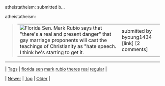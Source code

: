 <!--
title: atheistatheism
date: 2020-06-28T15:27:00.082Z
tags: florida, sen, mark, rubio, theres, real, regular
-->


atheistatheism: submitted b...

<p>atheistatheism:</p>

<blockquote><table><tr><td> <img src="http://ift.tt/1d1gceN" alt="Florida Sen. Mark Rubio says that &quot;there's a real and present danger&quot; that gay marriage proponents will cast the teachings of Christianity as &quot;hate speech. I think he's starting to get it." title="Florida Sen. Mark Rubio says that &quot;there's a real and present danger&quot; that gay marriage proponents will cast the teachings of Christianity as &quot;hate speech. I think he's starting to get it."/> </td><td> submitted by  byoung1434  <br/>[link] [2 comments] </td></tr></table></blockquote>

<!--BOTTOM-POST-NAVIGATION-->
---

| [Tags](tags.md) | [florida](tag-florida.md) [sen](tag-sen.md) [mark](tag-mark.md) [rubio](tag-rubio.md) [theres](tag-theres.md) [real](tag-real.md) [regular](tag-regular.md) |

| [Newer](120135085934.md) | [Top](index.md) | [Older](120198024054.md) |